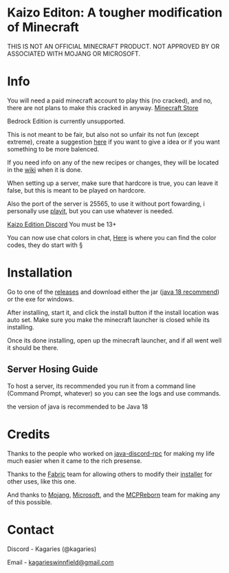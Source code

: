 # Kaizo Editon: A tougher modification of Minecraft

THIS IS NOT AN OFFICIAL MINECRAFT PRODUCT. NOT APPROVED BY OR ASSOCIATED WITH MOJANG OR MICROSOFT.

# Info

You will need a paid minecraft account to play this (no cracked), and no, there are not plans to make this cracked in anyway. [Minecraft Store](www.minecraft.net/store/minecraft-java-bedrock-edition-pc)

Bedrock Edition is currently unsupported.

This is not meant to be fair, but also not so unfair its not fun (except extreme), create a suggestion [here](https://kaizoedition.nhforums.net/suggestions/) if you want to give a idea or if you want something to be more balenced.

If you need info on any of the new recipes or changes, they will be located in the [wiki](https://github.com/archerv123456/minecraft-kaizo-editon-public/wiki) when it is done.

When setting up a server, make sure that hardcore is true, you can leave it false, but this is meant to be played on hardcore.

Also the port of the server is 25565, to use it without port fowarding, i personally use [playit](https://playit.gg), but you can use whatever is needed.

[Kaizo Edition Discord](https://discord.com/invite/aG4a2vEEvu) You must be 13+

You can now use chat colors in chat, [Here](https://htmlcolorcodes.com/minecraft-color-codes/) is where you can find the color codes, they do start with §

# Installation

Go to one of the [releases](https://github.com/archerv123456/minecraft-kaizo-editon-public/releases) and download either the jar ([java 18 recommend](https://www.oracle.com/java/technologies/javase/jdk18-archive-downloads.html)) or the exe for windows.

After installing, start it, and click the install button if the install location was auto set. Make sure you make the minecraft launcher is closed while its installing.

Once its done installing, open up the minecraft launcher, and if all went well it should be there.

## Server Hosing Guide

To host a server, its recommended you run it from a command line (Command Prompt, whatever) so you can see the logs and use commands.

the version of java is recommended to be Java 18

# Credits

Thanks to the people who worked on [java-discord-rpc](https://github.com/MinnDevelopment/java-discord-rpc/tree/master) for making my life much easier when it came to the rich presense.

Thanks to the [Fabric](https://fabricmc.net) team for allowing others to modify their [installer](https://github.com/FabricMC/fabric-installer) for other uses, like this one.

And thanks to [Mojang](https://www.minecraft.net/en-us), [Microsoft](https://www.microsoft.com/en-us/), and the [MCPReborn](https://github.com/Hexeption/MCP-Reborn) team for making any of this possible.

# Contact

Discord - Kagaries (@kagaries)

Email - kagarieswinnfield@gmail.com
